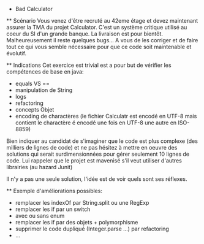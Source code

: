 * Bad Calculator

** Scénario
Vous venez d'être recruté au 42eme étage et devez maintenant assurer la TMA du projet Calculator.
C'est un système critique utilisé au coeur du SI d'un grande banque. La livraison est pour bientôt. Malheureusement il reste quelques bugs...
A vous de les corriger et de faire tout ce qui vous semble nécessaire pour que ce code soit maintenable et évolutif.

** Indications
Cet exercice est trivial est a pour but de vérifier les compétences de base en java:
- equals VS ==
- manipulation de String
- logs
- refactoring
- concepts Objet
- encoding de charactères (le fichier Calculatr est encodé en UTF-8 mais contient le charactère é encodé une fois en UTF-8 une autre en ISO-8859)

Bien indiquer au candidat de s'imaginer que le code est plus complexe (des milliers de lignes de code) et ne pas hésitez à mettre en oeuvre des solutions qui serait surdimensionnées pour gérer seulement 10 lignes de code.
Lui rappeler que le projet est mavenisé s'il veut utiliser d'autres librairies (au hazard Junit) 

Il n'y a pas une seule solution, l'idée est de voir quels sont ses réflexes.

** Exemple d'améliorations possibles:
- remplacer les indexOf par String.split ou une RegExp
- remplacer les if par un switch
 - avec ou sans enum
- remplacer les if par des objets + polymorphisme
- supprimer le code dupliqué (Integer.parse ...) par refactoring
- ...